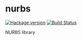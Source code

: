 # nurbs

[![Hackage version](https://img.shields.io/hackage/v/nurbs.svg?style=flat)](http://hackage.haskell.org/package/nurbs) [![Build Status](https://travis-ci.org/mvoidex/nurbs.png)](https://travis-ci.org/mvoidex/nurbs)

NURBS library

